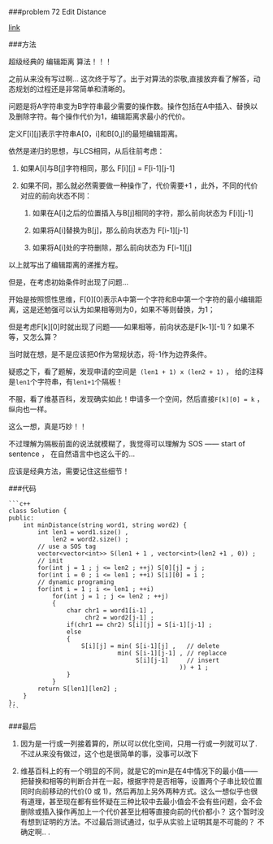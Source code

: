 ###problem 72 Edit Distance

[link](https://leetcode.com/problems/edit-distance/)

###方法

超级经典的 编辑距离 算法！！！

之前从来没有写过啊... 这次终于写了。出于对算法的崇敬,直接放弃看了解答，动态规划的过程还是非常简单和清晰的。

问题是将A字符串变为B字符串最少需要的操作数。操作包括在A中插入、替换以及删除字符。每个操作代价为1，编辑距离求最小的代价。

定义F[i\][j\]表示字符串A[0，i]和B[0,j]的最短编辑距离。

依然是递归的思想，与LCS相同，从后往前考虑：

1. 如果A[i]与B[j]字符相同，那么 F[i\][j] =  F[i-1\][j-1]

2. 如果不同，那么就必然需要做一种操作了，代价需要+1 ，此外，不同的代价对应的前向状态不同：

    1. 如果在A[i]之后的位置插入与B[j]相同的字符，那么前向状态为 F[i\][j-1]

    2. 如果将A[i]替换为B[j]，那么前向状态为 F[i-1\][j-1]

    3. 如果将A[i]处的字符删除，那么前向状态为 F[i-1\][j]

以上就写出了编辑距离的递推方程。

但是，在考虑初始条件时出现了问题... 

开始是按照惯性思维，F[0\][0]表示A中第一个字符和B中第一个字符的最小编辑距离，这是还勉强可以认为如果相等则为0，如果不等则替换，为1；

但是考虑F[k\][0]时就出现了问题——如果相等，前向状态是F[k-1\][-1] ? 如果不等，又怎么算？

当时就在想，是不是应该把0作为常规状态，将-1作为边界条件。

疑惑之下，看了题解，发现申请的空间是` (len1 + 1) x (len2 + 1)` ， 给的注释是`len1`个字符串，有`len1+1`个隔板！

不服，看了维基百科，发现确实如此！申请多一个空间，然后直接`F[k][0] = k` ， 纵向也一样。

这么一想，真是巧妙！！

不过理解为隔板前面的说法就模糊了，我觉得可以理解为 SOS —— start of sentence ， 在自然语言中也这么干的...

应该是经典方法，需要记住这些细节！

###代码

    ```c++
    class Solution {
    public:
        int minDistance(string word1, string word2) {
            int len1 = word1.size() ,
                len2 = word2.size() ;
            // use a SOS tag
            vector<vector<int>> S(len1 + 1 , vector<int>(len2 +1 , 0)) ;
            // init
            for(int j = 1 ; j <= len2 ; ++j) S[0][j] = j ;
            for(int i = 0 ; i <= len1 ; ++i) S[i][0] = i ;
            // dynamic programing
            for(int i = 1 ; i <= len1 ; ++i)
                for(int j = 1 ; j <= len2 ; ++j)
                {
                    char chr1 = word1[i-1] ,
                         chr2 = word2[j-1] ;
                    if(chr1 == chr2) S[i][j] = S[i-1][j-1] ;
                    else
                    {
                        S[i][j] = min( S[i-1][j] ,   // delete 
                                  min( S[i-1][j-1] , // replacce
                                       S[i][j-1]     // insert
                                                   )) + 1 ;
                    }
                }
            return S[len1][len2] ;
        }
    };
    ```


###最后

1. 因为是一行或一列接着算的，所以可以优化空间，只用一行或一列就可以了. 不过从来没有做过，这个也是很简单的事，没事可以改下

2. 维基百科上的有一个明显的不同，就是它的min是在4中情况下的最小值——把替换和相等的判断合并在一起，根据字符是否相等，设置两个子串比较位置同时向前移动的代价(0 或 1)，然后再加上另外两种方式。这么一想似乎也很有道理，甚至现在都有些怀疑在三种比较中去最小值会不会有些问题，会不会删除或插入操作再加上一个代价甚至比相等直接向前的代价都小？ 这个暂时没有想到证明的方法。不过最后测试通过，似乎从实验上证明其是不可能的？ 不确定啊..
.